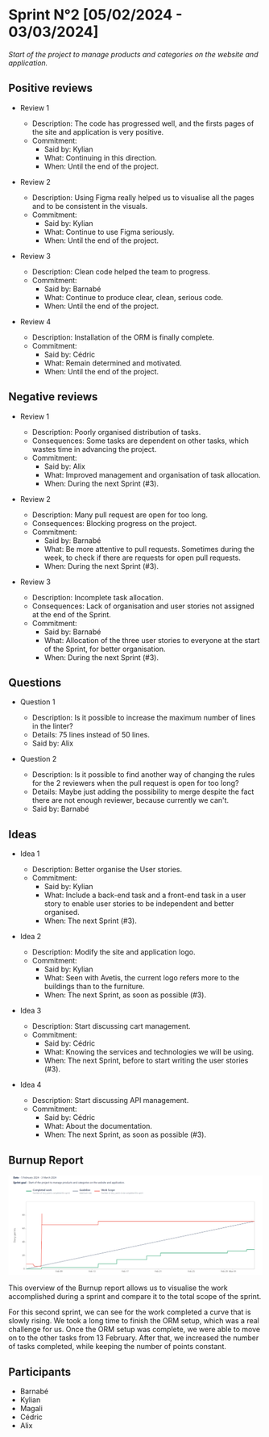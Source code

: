 # Sprint N°2 [05/02/2024 - 03/03/2024]

_Start of the project to manage products and categories on the website and application._

## Positive reviews

- Review 1

  - Description: The code has progressed well, and the firsts pages of the site and application is very positive.
  - Commitment:
    - Said by: Kylian
    - What: Continuing in this direction.
    - When: Until the end of the project.

- Review 2

  - Description: Using Figma really helped us to visualise all the pages and to be consistent in the visuals.
  - Commitment:
    - Said by: Kylian
    - What: Continue to use Figma seriously.
    - When: Until the end of the project.

- Review 3

  - Description: Clean code helped the team to progress.
  - Commitment:
    - Said by: Barnabé
    - What: Continue to produce clear, clean, serious code.
    - When: Until the end of the project.

- Review 4

  - Description: Installation of the ORM is finally complete.
  - Commitment:
    - Said by: Cédric
    - What: Remain determined and motivated.
    - When: Until the end of the project.

## Negative reviews

- Review 1

  - Description: Poorly organised distribution of tasks.
  - Consequences: Some tasks are dependent on other tasks, which wastes time in advancing the project.
  - Commitment:
    - Said by: Alix
    - What: Improved management and organisation of task allocation.
    - When: During the next Sprint (#3).

- Review 2

  - Description: Many pull request are open for too long.
  - Consequences: Blocking progress on the project.
  - Commitment:
    - Said by: Barnabé
    - What: Be more attentive to pull requests. Sometimes during the week, to check if there are requests for open pull requests.
    - When: During the next Sprint (#3).

- Review 3

  - Description: Incomplete task allocation.
  - Consequences: Lack of organisation and user stories not assigned at the end of the Sprint.
  - Commitment:
    - Said by: Barnabé
    - What: Allocation of the three user stories to everyone at the start of the Sprint, for better organisation.
    - When: During the next Sprint (#3).

## Questions

- Question 1

  - Description: Is it possible to increase the maximum number of lines in the linter?
  - Details: 75 lines instead of 50 lines.
  - Said by: Alix

- Question 2

  - Description: Is it possible to find another way of changing the rules for the 2 reviewers when the pull request is open for too long?
  - Details: Maybe just adding the possibility to merge despite the fact there are not enough reviewer, because currently we can't.
  - Said by: Barnabé

## Ideas

- Idea 1

  - Description: Better organise the User stories.
  - Commitment:
    - Said by: Kylian
    - What: Include a back-end task and a front-end task in a user story to enable user stories to be independent and better organised.
    - When: The next Sprint (#3).

- Idea 2

  - Description: Modify the site and application logo.
  - Commitment:
    - Said by: Kylian
    - What: Seen with Avetis, the current logo refers more to the buildings than to the furniture.
    - When: The next Sprint, as soon as possible (#3).

- Idea 3

  - Description: Start discussing cart management.
  - Commitment:
    - Said by: Cédric
    - What: Knowing the services and technologies we will be using.
    - When: The next Sprint, before to start writing the user stories (#3).

- Idea 4

  - Description: Start discussing API management.
  - Commitment:
    - Said by: Cédric
    - What: About the documentation.
    - When: The next Sprint, as soon as possible (#3).

## Burnup Report

![image](./Sprint2.png)

This overview of the Burnup report allows us to visualise the work accomplished during a sprint and compare it to the total scope of the sprint.

For this second sprint, we can see for the work completed a curve that is slowly rising. We took a long time to finish the ORM setup, which was a real challenge for us. Once the ORM setup was complete, we were able to move on to the other tasks from 13 February.
After that, we increased the number of tasks completed, while keeping the number of points constant.

## Participants

- Barnabé
- Kylian
- Magali
- Cédric
- Alix
